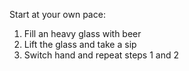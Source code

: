 Start at your own pace:

1) Fill an heavy glass with beer
2) Lift the glass and take a sip
3) Switch hand and repeat steps 1 and 2
